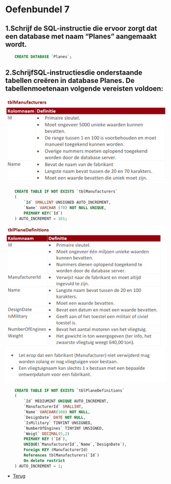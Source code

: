 # Oefenbundel 7

## 1.Schrijf de SQL-instructie die ervoor zorgt dat een database met naam “Planes” aangemaakt wordt.

```sql
    CREATE DATABASE `Planes`;
```

## 2.SchrijfSQL-instructiesdie onderstaande tabellen creëren in database Planes. De tabellenmoetenaan volgende vereisten voldoen:

![Deel6_Oef2_4](/Index/Pictures/Deel2_Oefenbundel7_Oef2_1.PNG)

```sql
    CREATE TABLE IF NOT EXISTS `tblManufacturers`
    (
        `Id` SMALLINT UNSIGNED AUTO_INCREMENT,
        `Name` VARCHAR (70) NOT NULL UNIQUE,
        PRIMARY KEY(`Id`)
    ) AUTO_INCREMENT = 101;
```

![Deel6_Oef2_4](/Index/Pictures/Deel2_Oefenbundel7_Oef2_2.PNG)

```sql
    CREATE TABLE IF NOT EXISTS `tblPlaneDefinitions`
    (
        `Id` MEDIUMINT UNIQUE AUTO_INCREMENT,
        `ManufacturerId` SMALLINT,
        `Name` VARCHAR(100) NOT NULL,
        `DesignDate` DATE NOT NULL,
        `IsMilitary` TINYINT UNSIGNED,
        `NumberOfEngines` TINYINT UNSIGNED,
        `Weigt` DECIMAL(5,2)
        PRIMARY KEY (`Id`),
        UNIQUE(`ManufacturerId`,`Name`,`DesignDate`),
        Foreign KEY (ManufacturerId)
        References tblManufacturers(`Id`)
        On delete restrict     
    ) AUTO_INCREMENT = 1;
```

- [Terug](../Deel2.md)